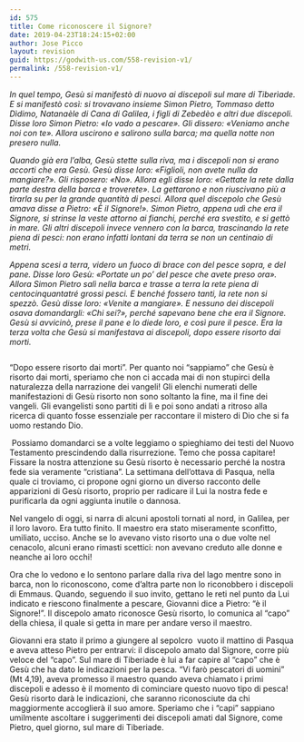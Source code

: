 ```yaml
---
id: 575
title: Come riconoscere il Signore?
date: 2019-04-23T18:24:15+02:00
author: Jose Picco
layout: revision
guid: https://godwith-us.com/558-revision-v1/
permalink: /558-revision-v1/
---
```

_In quel tempo, Gesù si manifestò di nuovo ai discepoli sul mare di Tiberìade. E si manifestò così: si trovavano insieme Simon Pietro, Tommaso detto Dìdimo, Natanaèle di Cana di Galilea, i figli di Zebedèo e altri due discepoli. Disse loro Simon Pietro: «Io vado a pescare». Gli dissero: «Veniamo anche noi con te». Allora uscirono e salirono sulla barca; ma quella notte non presero nulla._

_Quando già era l&#8217;alba, Gesù stette sulla riva, ma i discepoli non si erano accorti che era Gesù. Gesù disse loro: «Figlioli, non avete nulla da mangiare?». Gli risposero: «No». Allora egli disse loro: «Gettate la rete dalla parte destra della barca e troverete». La gettarono e non riuscivano più a tirarla su per la grande quantità di pesci. Allora quel discepolo che Gesù amava disse a Pietro: «È il Signore!». Simon Pietro, appena udì che era il Signore, si strinse la veste attorno ai fianchi, perché era svestito, e si gettò in mare. Gli altri discepoli invece vennero con la barca, trascinando la rete piena di pesci: non erano infatti lontani da terra se non un centinaio di metri._

_Appena scesi a terra, videro un fuoco di brace con del pesce sopra, e del pane. Disse loro Gesù: «Portate un po&#8217; del pesce che avete preso ora». Allora Simon Pietro salì nella barca e trasse a terra la rete piena di centocinquantatré grossi pesci. E benché fossero tanti, la rete non si spezzò. Gesù disse loro: «Venite a mangiare». E nessuno dei discepoli osava domandargli: «Chi sei?», perché sapevano bene che era il Signore. Gesù si avvicinò, prese il pane e lo diede loro, e così pure il pesce. Era la terza volta che Gesù si manifestava ai discepoli, dopo essere risorto dai morti._<figure class="wp-block-image">

<img src="https://godwith-us.com/wp-content/uploads/2019/04/Lago-di-tiberiade.jpg" alt="" class="wp-image-574" srcset="https://incercadidio.com/wp-content/uploads/2019/04/Lago-di-tiberiade.jpg 936w, https://incercadidio.com/wp-content/uploads/2019/04/Lago-di-tiberiade-300x176.jpg 300w, https://incercadidio.com/wp-content/uploads/2019/04/Lago-di-tiberiade-768x451.jpg 768w" sizes="(max-width: 936px) 100vw, 936px" /> </figure> 

“Dopo essere risorto dai morti”. Per quanto noi “sappiamo” che Gesù è risorto dai morti, speriamo che non ci accada mai di non stupirci della naturalezza della narrazione dei vangeli! Gli elenchi numerati delle manifestazioni di Gesù risorto non sono soltanto la fine, ma il fine dei vangeli. Gli evangelisti sono partiti di lì e poi sono andati a ritroso alla ricerca di quanto fosse essenziale per raccontare il mistero di Dio che si fa uomo restando Dio.

&nbsp;Possiamo domandarci se a volte leggiamo o spieghiamo dei testi del Nuovo Testamento prescindendo dalla risurrezione. Temo che possa capitare! Fissare la nostra attenzione su Gesù risorto è necessario perché la nostra fede sia veramente “cristiana”. La settimana dell’ottava di Pasqua, nella quale ci troviamo, ci propone ogni giorno un diverso racconto delle apparizioni di Gesù risorto, proprio per radicare il Lui la nostra fede e purificarla da ogni aggiunta inutile o dannosa.

Nel vangelo di oggi, si narra di alcuni apostoli tornati al nord, in Galilea, per il loro lavoro. Era tutto finito. Il maestro era stato miseramente sconfitto, umiliato, ucciso. Anche se lo avevano visto risorto una o due volte nel cenacolo, alcuni erano rimasti scettici: non avevano creduto alle donne e neanche ai loro occhi! 

Ora che lo vedono e lo sentono parlare dalla riva del lago mentre sono in barca, non lo riconoscono, come d’altra parte non lo riconobbero i discepoli di Emmaus. Quando, seguendo il suo invito, gettano le reti nel punto da Lui indicato e riescono finalmente a pescare, Giovanni dice a Pietro: “è il Signore!”. Il discepolo amato riconosce Gesù risorto, lo comunica al “capo” della chiesa, il quale si getta in mare per andare verso il maestro. 

Giovanni era stato il primo a giungere al sepolcro &nbsp;vuoto il mattino di Pasqua e aveva atteso Pietro per entrarvi: il discepolo amato dal Signore, corre più veloce del “capo”. Sul mare di Tiberiade è lui a far capire al “capo” che è Gesù che ha dato le indicazioni per la pesca. “Vi farò pescatori di uomini” (Mt 4,19), aveva promesso il maestro quando aveva chiamato i primi discepoli e adesso è il momento di cominciare questo nuovo tipo di pesca! Gesù risorto darà le indicazioni, che saranno riconosciute da chi maggiormente accoglierà il suo amore. Speriamo che i “capi” sappiano umilmente ascoltare i suggerimenti dei discepoli amati dal Signore, come Pietro, quel giorno, sul mare di Tiberiade.